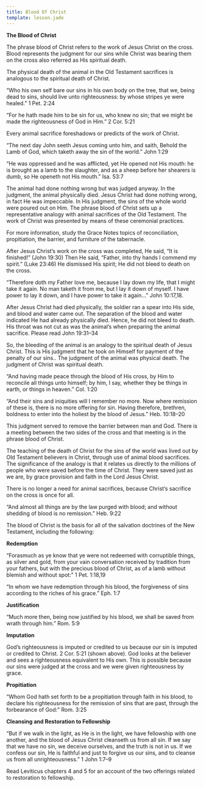 ```yaml
---
title: Blood Of Christ
template: lesson.jade
---
```



**The Blood of Christ**

The phrase blood of Christ refers to the work of Jesus Christ on the
cross. Blood represents the judgment for our sins while Christ was
bearing them on the cross also referred as His spiritual death.

The physical death of the animal in the Old Testament sacrifices is
analogous to the spiritual death of Christ.

“Who his own self bare our sins in his own body on the tree, that we,
being dead to sins, should live unto righteousness: by whose stripes ye
were healed.” 1 Pet. 2:24

“For he hath made him to be sin for us, who knew no sin; that we might
be made the righteousness of God in Him.” 2 Cor. 5:21

Every animal sacrifice foreshadows or predicts of the work of Christ.

“The next day John seeth Jesus coming unto him, and saith, Behold the
Lamb of God, which taketh away the sin of the world.” John 1:29

“He was oppressed and he was afflicted, yet He opened not His mouth: he
is brought as a lamb to the slaughter, and as a sheep before her
shearers is dumb, so He openeth not His mouth.” Isa. 53:7

The animal had done nothing wrong but was judged anyway. In the
judgment, the animal physically died. Jesus Christ had done nothing
wrong, in fact He was impeccable. In His judgment, the sins of the whole
world were poured out on Him. The phrase blood of Christ sets up a
representative analogy with animal sacrifices of the Old Testament. The
work of Christ was presented by means of these ceremonial practices.

For more information, study the Grace Notes topics of reconciliation,
propitiation, the barrier, and furniture of the tabernacle.

After Jesus Christ’s work on the cross was completed, He said, “It is
finished!” (John 19:30) Then He said, “Father, into thy hands I commend
my spirit.” (Luke 23:46) He dismissed His spirit; He did not bleed to
death on the cross.

“Therefore doth my Father love me, because I lay down my life, that I
might take it again. No man taketh it from me, but I lay it down of
myself. I have power to lay it down, and I have power to take it again…”
John 10:17,18.

After Jesus Christ had died physically, the soldier ran a spear into His
side, and blood and water came out. The separation of the blood and
water indicated He had already physically died. Hence, he did not bleed
to death. His throat was not cut as was the animal’s when preparing the
animal sacrifice. Please read John 19:31–34

So, the bleeding of the animal is an analogy to the spiritual death of
Jesus Christ. This is His judgment that he took on Himself for payment
of the penalty of our sins.. The judgment of the animal was physical
death. The judgment of Christ was spiritual death.

“And having made peace through the blood of His cross, by Him to
reconcile all things unto himself; by him, I say, whether they be things
in earth, or things in heaven.” Col. 1:20

“And their sins and iniquities will I remember no more. Now where
remission of these is, there is no more offering for sin. Having
therefore, brethren, boldness to enter into the holiest by the blood of
Jesus.” Heb. 10:18–20

This judgment served to remove the barrier between man and God. There is
a meeting between the two sides of the cross and that meeting is in the
phrase blood of Christ.

The teaching of the death of Christ for the sins of the world was lived
out by Old Testament believers in Christ, through use of animal blood
sacrifices. The significance of the analogy is that it relates us
directly to the millions of people who were saved before the time of
Christ. They were saved just as we are, by grace provision and faith in
the Lord Jesus Christ.

There is no longer a need for animal sacrifices, because Christ’s
sacrifice on the cross is once for all.

“And almost all things are by the law purged with blood; and without
shedding of blood is no remission.” Heb. 9:22

The blood of Christ is the basis for all of the salvation doctrines of
the New Testament, including the following:

**Redemption**

“Forasmuch as ye know that ye were not redeemed with corruptible things,
as silver and gold, from your vain conversation received by tradition
from your fathers, but with the precious blood of Christ, as of a lamb
without blemish and without spot:” 1 Pet. 1:18,19

“In whom we have redemption through his blood, the forgiveness of sins
according to the riches of his grace.” Eph. 1:7

**Justification**

“Much more then, being now justified by his blood, we shall be saved
from wrath through him.” Rom. 5:9

**Imputation**

God’s righteousness is imputed or credited to us because our sin is
imputed or credited to Christ. 2 Cor. 5:21 (shown above). God looks at
the believer and sees a righteousness equivalent to His own. This is
possible because our sins were judged at the cross and we were given
righteousness by grace.

**Propitiation**

“Whom God hath set forth to be a propitiation through faith in his
blood, to declare his righteousness for the remission of sins that are
past, through the forbearance of God:” Rom. 3:25

**Cleansing and Restoration to Fellowship**

“But if we walk in the light, as He is in the light, we have fellowship
with one another, and the blood of Jesus Christ cleanseth us from all
sin. If we say that we have no sin, we deceive ourselves, and the truth
is not in us. If we confess our sin, He is faithful and just to forgive
us our sins, and to cleanse us from all unrighteousness.” 1 John 1:7–9

Read Leviticus chapters 4 and 5 for an account of the two offerings
related to restoration to fellowship.

